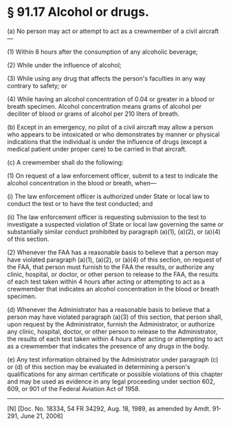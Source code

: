 # § 91.17   Alcohol or drugs.

(a) No person may act or attempt to act as a crewmember of a civil aircraft—


(1) Within 8 hours after the consumption of any alcoholic beverage; 


(2) While under the influence of alcohol; 


(3) While using any drug that affects the person's faculties in any way contrary to safety; or 


(4) While having an alcohol concentration of 0.04 or greater in a blood or breath specimen. Alcohol concentration means grams of alcohol per deciliter of blood or grams of alcohol per 210 liters of breath. 


(b) Except in an emergency, no pilot of a civil aircraft may allow a person who appears to be intoxicated or who demonstrates by manner or physical indications that the individual is under the influence of drugs (except a medical patient under proper care) to be carried in that aircraft. 


(c) A crewmember shall do the following: 


(1) On request of a law enforcement officer, submit to a test to indicate the alcohol concentration in the blood or breath, when—


(i) The law enforcement officer is authorized under State or local law to conduct the test or to have the test conducted; and 


(ii) The law enforcement officer is requesting submission to the test to investigate a suspected violation of State or local law governing the same or substantially similar conduct prohibited by paragraph (a)(1), (a)(2), or (a)(4) of this section. 


(2) Whenever the FAA has a reasonable basis to believe that a person may have violated paragraph (a)(1), (a)(2), or (a)(4) of this section, on request of the FAA, that person must furnish to the FAA the results, or authorize any clinic, hospital, or doctor, or other person to release to the FAA, the results of each test taken within 4 hours after acting or attempting to act as a crewmember that indicates an alcohol concentration in the blood or breath specimen. 


(d) Whenever the Administrator has a reasonable basis to believe that a person may have violated paragraph (a)(3) of this section, that person shall, upon request by the Administrator, furnish the Administrator, or authorize any clinic, hospital, doctor, or other person to release to the Administrator, the results of each test taken within 4 hours after acting or attempting to act as a crewmember that indicates the presence of any drugs in the body. 


(e) Any test information obtained by the Administrator under paragraph (c) or (d) of this section may be evaluated in determining a person's qualifications for any airman certificate or possible violations of this chapter and may be used as evidence in any legal proceeding under section 602, 609, or 901 of the Federal Aviation Act of 1958. 



---

[N] [Doc. No. 18334, 54 FR 34292, Aug. 18, 1989, as amended by Amdt. 91-291, June 21, 2006]




